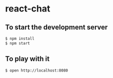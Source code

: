 # react-chat

## To start the development server

```bash
$ npm install
$ npm start
```

## To play with it

```bash
$ open http://localhost:8080
```
